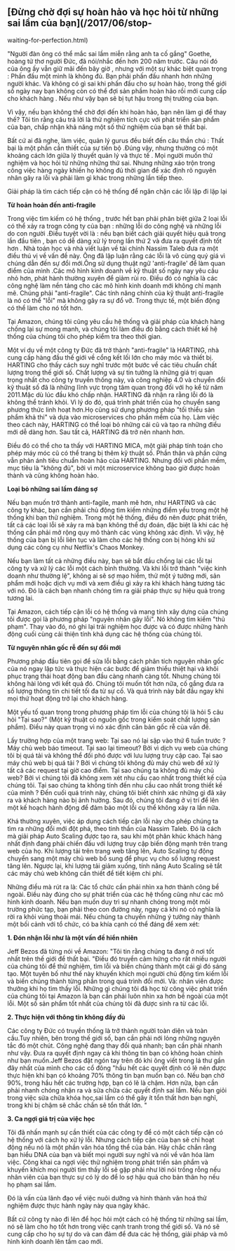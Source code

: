 ##  [Đừng chờ đợi sự hoàn hảo và học hỏi từ những sai lầm của bạn](/2017/06/stop-
waiting-for-perfection.html)

"Người đàn ông có thể mắc sai lầm miễn rằng anh ta cố gắng" Goethe, hoàng tử thơ người Đức, đã nói/nhắc đến hơn 200 năm trước. Câu nói đó của  ông ấy vẫn giữ mãi đến bây giờ , nhưng với một sự khác biệt quan trọng : Phấn đấu một mình là không đủ. Bạn phải phấn đấu nhanh hơn những người khác. Và không có gì sai khi phấn đấu cho sự hoàn hảo, trong thế giới số ngày nay bạn không còn có thể đợi sản phầm hoàn hảo rồi mới cung cấp cho khách hàng . Nếu như vậy bạn sẽ bị tụt hậu trong thị trường của bạn.

Vì vậy, nếu bạn không thể chờ đợi đến khi hoàn hảo, bạn nên làm gì để thay thế? Tôi tin rằng
câu trả lời là thử nghiệm tích cực với phát triển sản phẩm của bạn, chấp nhận
khả năng một số thử nghiệm của bạn sẽ thất bại.

Bất cứ ai đã nghe, làm việc, quản lý gurus đều biết đến câu thần chú : Thất bại là một phần cần thiết của sự tiến bộ .Đúng vậy, nhưng thường có một khoảng cách lớn giữa lý thuyết quản lý và thực tế . Mọi người muốn thử nghiệm và học hỏi từ những những thứ sai. Nhưng những xáo trộn trong công việc hàng ngày khiến họ không đủ thời gian để xác định rõ nguyên nhân gây ra lỗi và phải làm gì khác trong những lần tiếp theo.

Giải pháp là tìm cách tiếp cận có hệ thống để ngăn chặn các lỗi lặp đi lặp lại

**Từ hoản hoản đến anti-fragile**

Trong việc tìm kiếm có hệ thống , trước hết bạn phải phân biệt giữa 2 loại lỗi có thể xảy ra trogn công ty của bạn : những lỗi do công nghệ và những lỗi do con người .Điều tuyệt vời là : nếu bạn biết cách giải quyết hiệu quả trong lần đầu tiên , bạn có dễ dàng xử lý trong lần thứ 2 và đưa ra quyết định tốt hơn . Nhà toán học và nhà viết luận về tài chính Nassim Taleb đưa ra một điều thú vị về vấn đề này.  Ông đã lập luận rằng các lỗi là vô cùng quý giá vì chúng dẫn đến sự đổi mới.Ông sử dụng thuật ngữ 'anti-fragile' để làm quan điểm của mình .Các mô hình kinh doanh về kỹ thuật số ngày nay yêu cầu nhỏ hơn, phát hành thường xuyên để giảm rủi ro. Điều đó có nghĩa là các công nghệ làm nền tảng cho các mô hình kinh doanh mới không chỉ mạnh mẽ. Chúng phải "anti-fragile". Các tính năng chính của kỹ thuật anti-fragile là nó có thể "lỗi" mà không gây ra sự đổ vỡ. Trong thực tế, một biến động có thể làm cho nó tốt hơn.

Tại Amazon, chúng tôi cũng yêu cầu hệ thống và giải pháp của khách hàng chống lại
sự mong manh, và chúng tôi làm điều đó bằng cách thiết kế hệ thống của chúng tôi cho phép kiểm tra theo thời gian.

Một ví dụ về một công ty Đức đã trở thành "anti-fragile" là HARTING, nhà cung cấp hàng đầu thế giới về cổng kết lối lớn cho máy móc và thiết bị.  HARTING cho thấy cách suy nghĩ trước một bước về các tiêu chuẩn chất lượng trong thế giới số. Chất lượng và sự tin tưởng là những giá trị quan trọng nhất cho công ty truyền thống này, và công nghiệp 4.0 và chuyển đổi kỹ thuật số đã là những lĩnh vực trọng tâm quan trọng đối với họ kể từ năm 2011.Mặc dù lúc đầu khó chấp nhận. HARTING đã nhận ra rằng lỗi đó là không thể tránh khỏi. Vì lý do đó, quá trình phát triển của họ  chuyển sang phương thức linh hoạt hơn.Họ cũng sử dụng phương pháp "tối thiểu sản phẩm khả thi" và dựa vào
microservices cho phần mềm của họ. Làm việc theo cách này, HARTING có thể loại bỏ những cái cũ và tạo ra những điều mới dễ dàng hơn. Sau tất cả, HARTING đã trở nên nhanh hơn.

Điều đó có thể cho ta thấy với HARTING MICA, một giải pháp tính toán cho phép
máy móc cũ có thể trang bị thêm kỹ thuật số. Phần thân và phần cứng
vẫn phản ánh tiêu chuẩn hoàn hảo của HARTING. Nhưng đối với phần mềm, mục tiêu
là "không đủ", bởi vì một microservice không bao giờ được hoàn thành  và cũng không hoàn hảo.

**Loại bỏ những sai lầm đáng sợ**

Nếu bạn muốn trở thành anti-fagile, manh mẽ hơn, như HARTING và các công ty khác, bạn cần phải chủ động tìm kiếm những điểm yếu trong một hệ thống khi bạn thử nghiệm. Trong một hệ thống, điều đó nên được phát triển, tất cả các loại lỗi sẽ xảy ra mà bạn không thể dự đoán, đặc biệt là khi các hệ thống cần phải mở rộng quy mô thành các vùng không xác định. Vì vậy, hệ thống của bạn bị lỗi liên tục và làm cho các hệ thống con bị hỏng khi sử dụng các công cụ như Netflix's Chaos Monkey.

Nếu bạn làm tất cả những điều này, bạn sẽ bắt đầu chống lại các lỗi tại công ty và xử lý các lỗi một cách bình thường. Và khi lỗi trở thành "việc kinh doanh như thường lệ", không ai sẽ sợ mạo hiểm, thử một ý tưởng mới, sản phẩm mới hoặc dịch vụ mới và xem điều gì xảy ra khi khách hàng tương tác với nó. Đó là cách bạn nhanh chóng tìm ra giải pháp thực sự hiệu quả trong tương lai.

Tại Amazon, cách tiếp cận lỗi có hệ thống và mang tính xây dựng của chúng tôi 
 được gọi là phương pháp "nguyên nhân gây lỗi". Nó không tìm kiếm
"thủ phạm". Thay vào đó, nó ghi lại trải nghiệm học được và có được những hành động
cuối cùng cải thiện tính khả dụng các hệ thống của chúng tôi.

**Từ nguyên nhân gốc rễ đến sự đổi mới**

Phương pháp đầu tiên gọi để sửa lỗi bằng cách phân tích nguyên nhân gốc của nó ngay lập tức và thực hiện các bước để giảm thiểu thiệt hại và khôi phục trạng thái hoạt động ban đầu
càng nhanh càng tốt. Nhưng chúng tôi không hài lòng với kết quả đó. Chúng tôi muốn tốt
hơn nữa, cố gắng đưa ra số lượng thông tin chi tiết tối đa từ sự cố.
Và quá trình này bắt đầu ngay khi mọi thứ hoạt động trở lại cho khách hàng.

Một yếu tố quan trọng trong phương pháp tìm lỗi của chúng tôi là hỏi 5 câu hỏi "Tại sao?" (Một kỹ thuật có nguồn gốc trong kiểm soát chất lượng sản phẩm). Điều này quan trọng vì nó xác định căn bản gốc rễ của vấn đề.

Lấy trường hợp của một trang web: Tại sao nó lại sập vào thứ 6 tuần trước ? Máy chủ web báo timeout. Tại sao lại timeout? Bởi vì dịch vụ web của chúng tôi bị quá tải và không thể đối phó được với lưu lượng truy cập cao. Tại sao máy chủ web bị quá tải ? Bởi vì chúng tôi không đủ máy chủ web để xử lý tất cả các request tại giờ cao điểm. Tại sao chúng ta không đủ máy chủ web? Bởi vì chúng tôi đã không xem xét nhu cầu cao nhất trong thiết kế của chúng tôi. Tại sao chúng ta không tính đến nhu cầu cao nhất trong thiết kế của mình ? Đến cuối quá trình này, chúng tôi biết chính xác những gì đã xảy ra và khách hàng nào bị ảnh hưởng. Sau đó, chúng tôi đang ở vị trí để lên một kế hoạch hành động để đảm bảo một lỗi cụ thể không xảy ra lần nữa.

Khá thường xuyên, việc áp dụng cách tiếp cận lỗi này cho phép chúng ta tìm ra những đổi mới đột phá, theo tinh thần của Nassim Taleb. Đó là cách mà giải pháp Auto Scaling được tạo ra, sau khi một phân khúc khách hàng nhất định đang phải chiến đấu với lượng truy cập biến động mạnh trên trang web của họ. Khi lượng tải trên trang web tăng lên, Auto Scaling tự động chuyển sang một máy chủ web bổ sung để phục vụ cho số lượng request tăng lên. Ngược lại, khi lượng tải giảm xuống, tính năng Auto Scaling sẽ tắt các máy chủ web không cần thiết để tiết kiệm chi phí.

Những điều mà rút ra là: Các tổ chức cần phải nhìn xa hơn thành công bề ngoài. Điều này đúng cho sự phát triển của các hệ thống cũng như các mô hình kinh doanh. Nếu bạn muốn duy trì sự nhanh chóng trong một môi trường phức tạp, bạn phải theo con đường này, ngay cả khi nó có nghĩa là rời ra khỏi vùng thoải mái. Nếu chúng ta chuyển những ý tưởng này thành một bối cảnh với tổ chức, có ba khía cạnh có thể đáng để xem xét:

**1. Đón nhận lỗi như là một vấn đề hiển nhiên**

Jeff Bezos đã từng nói về Amazon: "Tôi tin rằng chúng ta đang ở nơi tốt nhất trên
thế giới để thất bại. "Điều đó truyền cảm hứng cho rất nhiều người của chúng tôi để thử nghiệm, tìm lỗi và biến chúng thành một cái gì đó sáng tạo. Một tuyên bố như thế này khuyến khích mọi người chủ động tìm kiếm lỗi và biến chúng thành từng phần trong quá trình đổi mới. Và: nhân viên được thưởng khi họ tìm thấy lỗi. Những gì chúng tôi đã học từ công việc phát triển của chúng tôi tại Amazon là bạn cần phải luôn nhìn xa hơn bề ngoài của một lỗi. Một số sản phẩm tốt nhất của chúng tôi đã được sinh ra từ các lỗi.

**2. Thực hiện với thông tin không đầy đủ**

Các công ty Đức có truyền thống là trở thành người toàn diện và toàn cầu.Tuy nhiên, bên trong
thế giới số, bạn cần phải nới lỏng những nguyên tắc đó một chút. Công nghệ đang thay đổi quá nhanh; bạn cần phải nhanh như vậy. Đưa ra quyết định ngay cả khi thông tin bạn có không hoàn chỉnh như bạn muốn.Jeff Bezos đặt ngón tay trên đó khi ông viết trong lá thư gần đây nhất của mình cho các cổ đông
"hầu hết các quyết định có lẽ nên được thực hiện khi bạn có khoảng 70%
thông tin bạn muốn bạn có. Nếu bạn chờ 90%, trong hầu hết các trường hợp, bạn
có lẽ là chậm. Hơn nữa, bạn cần phải nhanh chóng nhận ra và sửa chữa các quyết định sai lầm. Nếu bạn giỏi trong việc sửa chữa khóa học,sai lầm có thể gây ít tổn thất hơn bạn nghĩ, trong khi bị chậm sẽ
chắc chắn sẽ tổn thất lớn. "

**3. Ca ngợi giá trị của việc học**

Tôi đã nhấn mạnh sự cần thiết của các công ty để có một cách tiếp cận có hệ thống với cách họ
xử lý lỗi. Nhưng cách tiếp cận của bạn sẽ chỉ hoạt động nếu nó là một phần văn hóa tổng thể của bản. Hãy chắc chắn rằng bạn hiểu DNA của bạn và biết mọi người suy nghĩ và nói về văn hóa làm việc. Công khai ca ngợi việc thử nghiệm trong phát triển sản phẩm và khuyến khích mọi người tìm thấy lỗi sẽ gặp phải như lời nói trống rỗng nếu nhân viên của bạn thực sự có lý do để lo sợ hậu quả cho bản thân họ nếu họ phạm sai lầm.

Đó là vấn của lãnh đạo về việc nuôi dưỡng và hình thành văn hoá thử nghiệm được thực hành ngày này qua ngày khác.

Bất cứ công ty nào đi lên để học hỏi một cách có hệ thống từ những sai lầm, nó sẽ làm cho họ tốt hơn trong việc cạnh tranh trong thế giới số. Và nó sẽ cung cấp cho họ sự tự do và can đảm để đưa các hệ thống, giải pháp và mô hình kinh doanh lên tầm cao mới.
